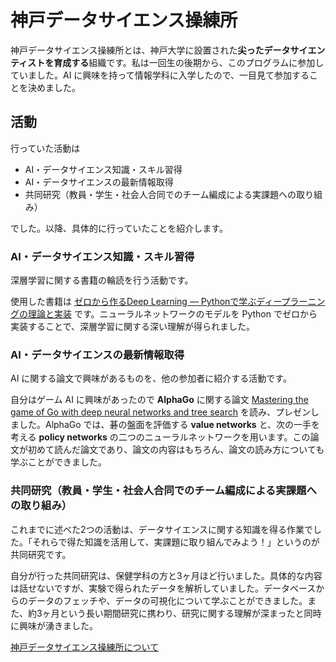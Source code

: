 # 神戸データサイエンス操練所

神戸データサイエンス操練所とは、神戸大学に設置された**尖ったデータサイエンティストを育成する**組織です。私は一回生の後期から、このプログラムに参加していました。AI に興味を持って情報学科に入学したので、一目見て参加することを決めました。

## 活動
行っていた活動は
- AI・データサイエンス知識・スキル習得
- AI・データサイエンスの最新情報取得
- 共同研究（教員・学生・社会人合同でのチーム編成による実課題への取り組み）

でした。以降、具体的に行っていたことを紹介します。

### AI・データサイエンス知識・スキル習得
深層学習に関する書籍の輪読を行う活動です。

使用した書籍は [ゼロから作るDeep Learning ― Pythonで学ぶディープラーニングの理論と実装](https://www.oreilly.co.jp/books/9784873117584/) です。ニューラルネットワークのモデルを Python でゼロから実装することで、深層学習に関する深い理解が得られました。

### AI・データサイエンスの最新情報取得
AI に関する論文で興味があるものを、他の参加者に紹介する活動です。

自分はゲーム AI に興味があったので **AlphaGo** に関する論文 [Mastering the game of Go with deep neural networks and tree search](https://www.nature.com/articles/nature16961) を読み、プレゼンしました。AlphaGo では、碁の盤面を評価する **value networks** と、次の一手を考える **policy networks** の二つのニューラルネットワークを用います。この論文が初めて読んだ論文であり、論文の内容はもちろん、論文の読み方についても学ぶことができました。

### 共同研究（教員・学生・社会人合同でのチーム編成による実課題への取り組み）
これまでに述べた2つの活動は、データサイエンスに関する知識を得る作業でした。「それらで得た知識を活用して、実課題に取り組んでみよう！」というのが共同研究です。

自分が行った共同研究は、保健学科の方と3ヶ月ほど行いました。具体的な内容は話せないですが、実験で得られたデータを解析していました。データベースからのデータのフェッチや、データの可視化について学ぶことができました。また、約3ヶ月という長い期間研究に携わり、研究に関する理解が深まったと同時に興味が湧きました。

[神戸データサイエンス操練所について](https://www.cmds.kobe-u.ac.jp/kobe_ds_sorenjo/index.html)